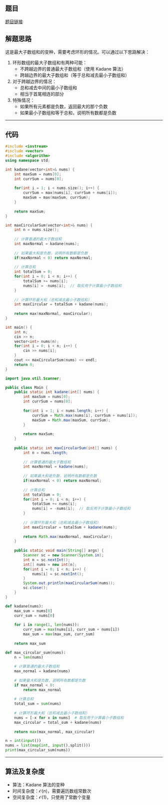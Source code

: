 ## 题目
[题目链接](https://www.nowcoder.com/practice/53a9f1ba687440cc9c641c2b042a59d7?tpId=308&tqId=2376303&sourceUrl=/exam/oj&channenl=wgithub&fromPut=wgithub)

## 解题思路

这是最大子数组和的变种，需要考虑环形的情况。可以通过以下思路解决：

1. 环形数组的最大子数组和有两种可能：
   - 不跨越边界的普通最大子数组和（使用 $\text{Kadane}$ 算法）
   - 跨越边界的最大子数组和（等于总和减去最小子数组和）
2. 对于跨越边界的情况：
   - 总和减去中间的最小子数组和
   - 相当于首尾相连的部分
3. 特殊情况：
   - 如果所有元素都是负数，返回最大的那个负数
   - 如果最小子数组和等于总和，说明所有数都是负数

---

## 代码

```c++ []
#include <iostream>
#include <vector>
#include <algorithm>
using namespace std;

int kadane(vector<int>& nums) {
    int maxSum = nums[0];
    int currSum = nums[0];
    
    for(int i = 1; i < nums.size(); i++) {
        currSum = max(nums[i], currSum + nums[i]);
        maxSum = max(maxSum, currSum);
    }
    
    return maxSum;
}

int maxCircularSum(vector<int>& nums) {
    int n = nums.size();
    
    // 计算普通的最大子数组和
    int maxNormal = kadane(nums);
    
    // 如果最大和是负数，说明所有数都是负数
    if(maxNormal < 0) return maxNormal;
    
    // 计算总和
    int totalSum = 0;
    for(int i = 0; i < n; i++) {
        totalSum += nums[i];
        nums[i] = -nums[i];  // 取反用于计算最小子数组和
    }
    
    // 计算环形最大和（总和减去最小子数组和）
    int maxCircular = totalSum + kadane(nums);
    
    return max(maxNormal, maxCircular);
}

int main() {
    int n;
    cin >> n;
    vector<int> nums(n);
    for(int i = 0; i < n; i++) {
        cin >> nums[i];
    }
    cout << maxCircularSum(nums) << endl;
    return 0;
}
```
```java []
import java.util.Scanner;

public class Main {
    public static int kadane(int[] nums) {
        int maxSum = nums[0];
        int currSum = nums[0];
        
        for(int i = 1; i < nums.length; i++) {
            currSum = Math.max(nums[i], currSum + nums[i]);
            maxSum = Math.max(maxSum, currSum);
        }
        
        return maxSum;
    }
    
    public static int maxCircularSum(int[] nums) {
        int n = nums.length;
        
        // 计算普通的最大子数组和
        int maxNormal = kadane(nums);
        
        // 如果最大和是负数，说明所有数都是负数
        if(maxNormal < 0) return maxNormal;
        
        // 计算总和
        int totalSum = 0;
        for(int i = 0; i < n; i++) {
            totalSum += nums[i];
            nums[i] = -nums[i];  // 取反用于计算最小子数组和
        }
        
        // 计算环形最大和（总和减去最小子数组和）
        int maxCircular = totalSum + kadane(nums);
        
        return Math.max(maxNormal, maxCircular);
    }
    
    public static void main(String[] args) {
        Scanner sc = new Scanner(System.in);
        int n = sc.nextInt();
        int[] nums = new int[n];
        for(int i = 0; i < n; i++) {
            nums[i] = sc.nextInt();
        }
        System.out.println(maxCircularSum(nums));
        sc.close();
    }
}
```
```python []
def kadane(nums):
    max_sum = nums[0]
    curr_sum = nums[0]
    
    for i in range(1, len(nums)):
        curr_sum = max(nums[i], curr_sum + nums[i])
        max_sum = max(max_sum, curr_sum)
    
    return max_sum

def max_circular_sum(nums):
    n = len(nums)
    
    # 计算普通的最大子数组和
    max_normal = kadane(nums)
    
    # 如果最大和是负数，说明所有数都是负数
    if max_normal < 0:
        return max_normal
    
    # 计算总和
    total_sum = sum(nums)
    
    # 计算环形最大和（总和减去最小子数组和）
    nums = [-x for x in nums]  # 取反用于计算最小子数组和
    max_circular = total_sum + kadane(nums)
    
    return max(max_normal, max_circular)

n = int(input())
nums = list(map(int, input().split()))
print(max_circular_sum(nums))
```

---

## 算法及复杂度
- 算法：$\text{Kadane}$ 算法的变种
- 时间复杂度：$\mathcal{O}(n)$，需要遍历数组常数次
- 空间复杂度：$\mathcal{O}(1)$，只使用了常数个变量
